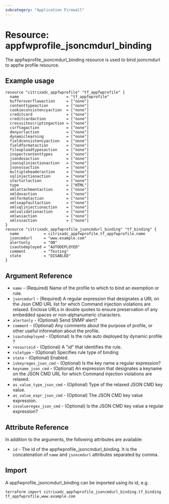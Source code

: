 ```yaml
---
subcategory: "Application Firewall"
---
```


# Resource: appfwprofile_jsoncmdurl_binding

The appfwprofile_jsoncmdurl_binding resource is used to bind jsoncmdurl to appfw profile resource.


## Example usage

```hcl
resource "citrixadc_appfwprofile" "tf_appfwprofile" {
  name                     = "tf_appfwprofile"
  bufferoverflowaction     = ["none"]
  contenttypeaction        = ["none"]
  cookieconsistencyaction  = ["none"]
  creditcard               = ["none"]
  creditcardaction         = ["none"]
  crosssitescriptingaction = ["none"]
  csrftagaction            = ["none"]
  denyurlaction            = ["none"]
  dynamiclearning          = ["none"]
  fieldconsistencyaction   = ["none"]
  fieldformataction        = ["none"]
  fileuploadtypesaction    = ["none"]
  inspectcontenttypes      = ["none"]
  jsondosaction            = ["none"]
  jsonsqlinjectionaction   = ["none"]
  jsonxssaction            = ["none"]
  multipleheaderaction     = ["none"]
  sqlinjectionaction       = ["none"]
  starturlaction           = ["none"]
  type                     = ["HTML"]
  xmlattachmentaction      = ["none"]
  xmldosaction             = ["none"]
  xmlformataction          = ["none"]
  xmlsoapfaultaction       = ["none"]
  xmlsqlinjectionaction    = ["none"]
  xmlvalidationaction      = ["none"]
  xmlwsiaction             = ["none"]
  xmlxssaction             = ["none"]
}
resource "citrixadc_appfwprofile_jsoncmdurl_binding" "tf_binding" {
  name           = citrixadc_appfwprofile.tf_appfwprofile.name
  jsoncmdurl     = "www.example.com"
  alertonly      = "ON"
  isautodeployed = "AUTODEPLOYED"
  comment        = "Testing"
  state          = "DISABLED"
}
```


## Argument Reference

* `name` - (Required) Name of the profile to which to bind an exemption or rule.
* `jsoncmdurl` - (Required) A regular expression that designates a URL on the Json CMD URL list for which Command injection violations are relaxed. Enclose URLs in double quotes to ensure preservation of any embedded spaces or non-alphanumeric characters.
* `alertonly` - (Optional) Send SNMP alert?
* `comment` - (Optional) Any comments about the purpose of profile, or other useful information about the profile.
* `isautodeployed` - (Optional) Is the rule auto deployed by dynamic profile ?
* `resourceid` - (Optional) A "id" that identifies the rule.
* `ruletype` - (Optional) Specifies rule type of binding
* `state` - (Optional) Enabled.
* `iskeyregex_json_cmd` - (Optional) Is the key name a regular expression?
* `keyname_json_cmd` - (Optional) An expression that designates a keyname on the JSON CMD URL for which Command injection violations are relaxed.
* `as_value_type_json_cmd` - (Optional) Type of the relaxed JSON CMD key value.
* `as_value_expr_json_cmd` - (Optional) The JSON CMD key value expression.
* `isvalueregex_json_cmd` - (Optional) Is the JSON CMD key value a regular expression?


## Attribute Reference

In addition to the arguments, the following attributes are available:

* `id` - The id of the appfwprofile_jsoncmdurl_binding. It is the concatenation of `name` and `jsoncmdurl` attributes separated by comma.


## Import

A appfwprofile_jsoncmdurl_binding can be imported using its id, e.g.

```shell
terraform import citrixadc_appfwprofile_jsoncmdurl_binding.tf_binding tf_appfwprofile,www.example.com
```
